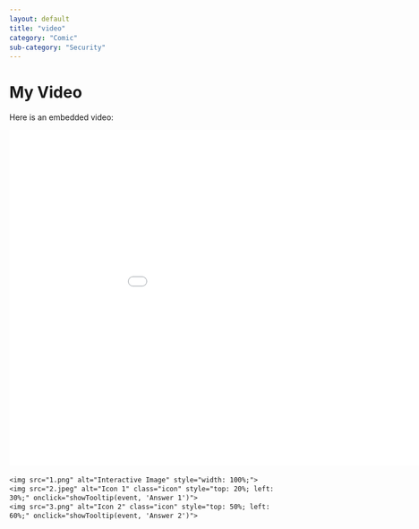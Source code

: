 ```yaml
---
layout: default
title: "video"
category: "Comic"
sub-category: "Security"
---
```


# My Video

Here is an embedded video:

<iframe src="/demo1/project-files/folder2/azurefun1/azurefun1_player.html" width="1024" height="600" frameborder="0" allowfullscreen></iframe>


    <img src="1.png" alt="Interactive Image" style="width: 100%;">
    <img src="2.jpeg" alt="Icon 1" class="icon" style="top: 20%; left: 30%;" onclick="showTooltip(event, 'Answer 1')">
    <img src="3.png" alt="Icon 2" class="icon" style="top: 50%; left: 60%;" onclick="showTooltip(event, 'Answer 2')">

<div id="tooltip" class="tooltip"></div>

<script>
    function showTooltip(event, text) {
        var tooltip = document.getElementById('tooltip');
        tooltip.innerHTML = text;
        tooltip.style.display = 'block';
        tooltip.style.top = event.clientY + 'px';
        tooltip.style.left = event.clientX + 'px';
    }

    document.addEventListener('click', function(event) {
        var tooltip = document.getElementById('tooltip');
        if (!event.target.classList.contains('icon')) {
            tooltip.style.display = 'none';
        }
    });
</script>
